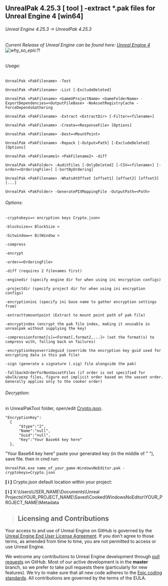 ## UnrealPak 4.25.3 [ tool ] -extract *.pak files for Unreal Engine 4 [win64]

###### Unreal Engine 4.25.3 -> UnrealPak 4.25.3 
###### Current Release of Unreal Engine can be found here: [Unreal Engine 4](https://github.com/EpicGames/UnrealEngine.git) ![why_so_epic?!](https://github.com/somethingcoolmustbehere/UnrealPakTool/blob/master/why_so_epic.png)

###### Usage:

```
UnrealPak <PakFilename> -Test
```
```
UnrealPak <PakFilename> -List [-ExcludeDeleted]
```
```
UnrealPak <PakFilename> <GameUProjectName> <GameFolderName> -ExportDependencies=<OutputFileBase> -NoAssetRegistryCache -ForceDependsGathering
```
```
UnrealPak <PakFilename> -Extract <ExtractDir> [-Filter=<filename>]
```
```
UnrealPak <PakFilename> -Create=<ResponseFile> [Options]
```
```
UnrealPak <PakFilename> -Dest=<MountPoint>
```
```
UnrealPak <PakFilename> -Repack [-Output=Path] [-ExcludeDeleted] [Options]
```
```
UnrealPak <PakFilename1> <PakFilename2> -diff
```
```
UnrealPak <PakFolder> -AuditFiles [-OnlyDeleted] [-CSV=<filename>] [-order=<OrderingFile>] [-SortByOrdering]
```
```
UnrealPak <PakFilename> -WhatsAtOffset [offset1] [offset2] [offset3] [...]
```
```
UnrealPak <PakFolder> -GeneratePIXMappingFile -OutputPath=<Path>
```

###### Options:
```
-cryptokeys=< encryption keys Crypto.json>
```
```
-blocksize=< BlockSize >
```
```
-bitwindow=< BitWindow >
```
```
-compress
```
```
-encrypt
```
```
-order=<OrderingFile>
```
```
-diff (requires 2 filenames first)
```
```
-enginedir (specify engine dir for when using ini encryption configs)
```
```
-projectdir (specify project dir for when using ini encryption configs)
```
```
-encryptionini (specify ini base name to gather encryption settings from)
```
```
-extracttomountpoint (Extract to mount point path of pak file)
```
```
-encryptindex (encrypt the pak file index, making it unusable in unrealpak without supplying the key)
```
```
-compressionformat[s]=<Format[,format2,...]> (set the format(s) to compress with, falling back on failures)
```
```
-encryptionkeyoverrideguid (override the encryption key guid used for encrypting data in this pak file)
```
```
-sign (generate a signature (.sig) file alongside the pak)
```
```
-fallbackOrderForNonUassetFiles (if order is not specified for ubulk/uexp files, figure out implicit order based on the uasset order. Generally applies only to the cooker order)
```

###### Decryption:
in UnrealPakTool folder, open/edit [Crypto.json](https://github.com/somethingcoolmustbehere/UnrealPakTool/blob/master/Crypto.json).
```
"EncryptionKey":
  {
      "$type":"2",
      "Name":"null",
      "Guid":"null",
      "Key":"Your Base64 key here"
  },
 ```
"Your Base64 key here" paste your generated key (in the middle of " "), save file.
then in cmd run:
```
UnrealPak.exe name_of_your_game-WindowsNoEditor.pak -cryptokeys=Crypto.json
```
**[ i ]** Crypto.json default location within your project:

**[ i ]** X:\Users\USER_NAME\Documents\Unreal Projects\YOUR_PROJECT_NAME\Saved\Cooked\WindowsNoEditor\YOUR_PROJECT_NAME\Metadata

> Licensing and Contributions
> ---------------------------

Your access to and use of Unreal Engine on GitHub is governed by the [Unreal Engine End User License Agreement](https://www.unrealengine.com/eula). If you don't agree to those terms, as amended from time to time, you are not permitted to access or use Unreal Engine.

We welcome any contributions to Unreal Engine development through [pull requests](https://github.com/EpicGames/UnrealEngine/pulls/) on GitHub. Most of our active development is in the **master** branch, so we prefer to take pull requests there (particularly for new features). We try to make sure that all new code adheres to the [Epic coding standards](https://docs.unrealengine.com/latest/INT/Programming/Development/CodingStandard/).  All contributions are governed by the terms of the EULA.
